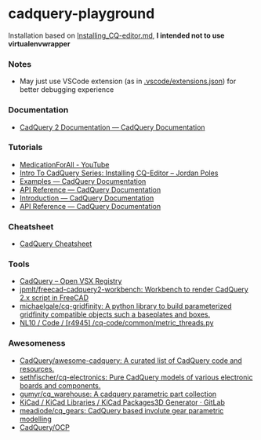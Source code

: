 cadquery-playground
===================
Installation based on [Installing_CQ-editor.md](https://gist.github.com/medicationforall/531220b892661d501de484e6df64fb20), **I intended not to use virtualenvwrapper**

### Notes
- May just use VSCode extension (as in [.vscode/extensions.json](.vscode/extensions.json)) for better debugging experience

### Documentation
- [CadQuery 2 Documentation — CadQuery Documentation](https://cadquery.readthedocs.io/en/latest/)

### Tutorials
- [MedicationForAll - YouTube](https://www.youtube.com/@MedicationForAll)
- [Intro To CadQuery Series: Installing CQ-Editor – Jordan Poles](https://blog.jpoles1.com/archives/247)
- [Examples — CadQuery Documentation](https://cadquery.readthedocs.io/en/latest/examples.html)
- [API Reference — CadQuery Documentation](https://cadquery.readthedocs.io/en/latest/apireference.html)
- [Introduction — CadQuery Documentation](https://cadquery.readthedocs.io/en/latest/intro.html)
- [API Reference — CadQuery Documentation](https://cadquery.readthedocs.io/en/latest/apireference.html#file-management-and-export)

### Cheatsheet
- [CadQuery Cheatsheet](https://cadquery.readthedocs.io/en/latest/_static/cadquery_cheatsheet.html)

### Tools
- [CadQuery – Open VSX Registry](https://open-vsx.org/extension/roipoussiere/cadquery)
- [jpmlt/freecad-cadquery2-workbench: Workbench to render CadQuery 2.x script in FreeCAD](https://github.com/jpmlt/freecad-cadquery2-workbench)
- [michaelgale/cq-gridfinity: A python library to build parameterized gridfinity compatible objects such a baseplates and boxes.](https://github.com/michaelgale/cq-gridfinity)
- [NL10 / Code / [r4945] /cq-code/common/metric_threads.py](https://sourceforge.net/p/nl10/code/HEAD/tree/cq-code/common/metric_threads.py)

### Awesomeness
- [CadQuery/awesome-cadquery: A curated list of CadQuery code and resources.](https://github.com/CadQuery/awesome-cadquery)
- [sethfischer/cq-electronics: Pure CadQuery models of various electronic boards and components.](https://github.com/sethfischer/cq-electronics)
- [gumyr/cq_warehouse: A cadquery parametric part collection](https://github.com/gumyr/cq_warehouse)
- [KiCad / KiCad Libraries / KiCad Packages3D Generator · GitLab](https://gitlab.com/kicad/libraries/kicad-packages3D-generator)
- [meadiode/cq_gears: CadQuery based involute gear parametric modelling](https://github.com/meadiode/cq_gears)
- [CadQuery/OCP](https://github.com/CadQuery/OCP)
